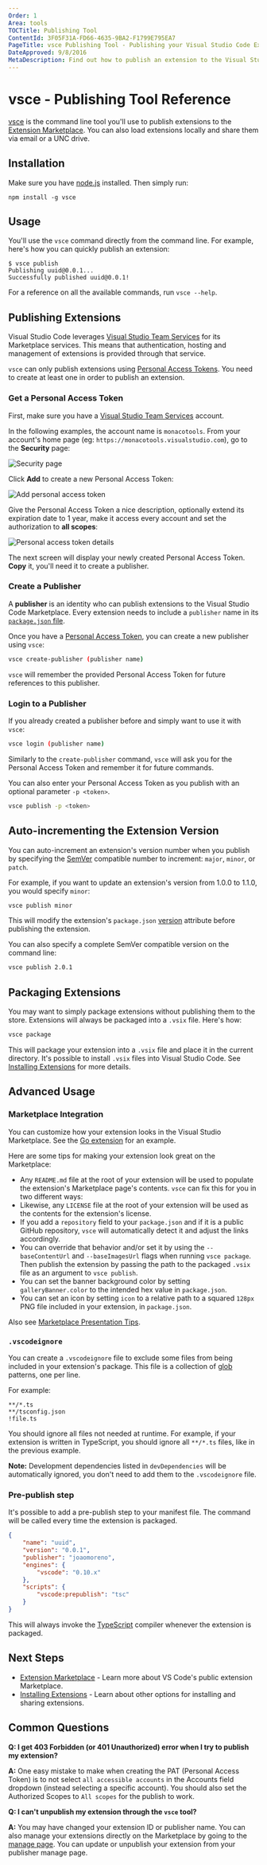 ```yaml
---
Order: 1
Area: tools
TOCTitle: Publishing Tool
ContentId: 3F05F31A-FD66-4635-9BA2-F1799E795EA7
PageTitle: vsce Publishing Tool - Publishing your Visual Studio Code Extensions
DateApproved: 9/8/2016
MetaDescription: Find out how to publish an extension to the Visual Studio Code Extension Marketplace.
---
```


# vsce - Publishing Tool Reference

[vsce](https://github.com/Microsoft/vsce) is the command line tool you'll use to publish extensions to the [Extension Marketplace](/docs/editor/extension-gallery.md).  You can also load extensions locally and share them via email or a UNC drive.

## Installation

Make sure you have [node.js](https://nodejs.org/) installed. Then simply run:

```
npm install -g vsce
```

## Usage

You'll use the `vsce` command directly from the command line. For example, here's how you can quickly publish an extension:

```
$ vsce publish
Publishing uuid@0.0.1...
Successfully published uuid@0.0.1!
```

For a reference on all the available commands, run `vsce --help`.

## Publishing Extensions

Visual Studio Code leverages [Visual Studio Team Services](https://www.visualstudio.com/products/visual-studio-team-services-vs) for its Marketplace services. This means that authentication, hosting and management of extensions is provided through that service.

`vsce` can only publish extensions using [Personal Access Tokens](https://www.visualstudio.com/en-us/news/2015-jul-7-vso.aspx). You need to create at least one in order to publish an extension.

### Get a Personal Access Token

First, make sure you have a [Visual Studio Team Services](https://www.visualstudio.com/en-us/get-started/setup/sign-up-for-visual-studio-online) account.

In the following examples, the account name is `monacotools`. From your account's home page (eg: `https://monacotools.visualstudio.com`), go to the **Security** page:

![Security page](images/vscecli/publishers1.png)

Click **Add** to create a new Personal Access Token:

![Add personal access token](images/vscecli/publishers2.png)

Give the Personal Access Token a nice description, optionally extend its expiration date to 1 year, make it access every account and set the authorization to **all scopes**:

![Personal access token details](images/vscecli/publishers3.png)

The next screen will display your newly created Personal Access Token. **Copy** it, you'll need it to create a publisher.

### Create a Publisher

A **publisher** is an identity who can publish extensions to the Visual Studio Code Marketplace. Every extension needs to include a `publisher` name in its [`package.json` file](/docs/extensionAPI/extension-manifest.md).

Once you have a [Personal Access Token](/docs/tools/vscecli.md#get-a-personal-access-token), you can create a new publisher using `vsce`:

```bash
vsce create-publisher (publisher name)
```

`vsce` will remember the provided Personal Access Token for future references to this publisher.

### Login to a Publisher

If you already created a publisher before and simply want to use it with `vsce`:

```bash
vsce login (publisher name)
```

Similarly to the `create-publisher` command, `vsce` will ask you for the Personal Access Token and remember it for future commands.

You can also enter your Personal Access Token as you publish with an optional parameter `-p <token>`.

```bash
vsce publish -p <token>
```

## Auto-incrementing the Extension Version

You can auto-increment an extension's version number when you publish by specifying the [SemVer](http://semver.org/) compatible number to increment: `major`, `minor`, or `patch`.

For example, if you want to update an extension's version from 1.0.0 to 1.1.0, you would specify `minor`:

```bash
vsce publish minor
```

This will modify the extension's `package.json` [version](/docs/extensionAPI/extension-manifest.md#fields) attribute before publishing the extension.

You can also specify a complete SemVer compatible version on the command line:

```bash
vsce publish 2.0.1
```

## Packaging Extensions

You may want to simply package extensions without publishing them to the store. Extensions will always be packaged into a `.vsix` file. Here's how:

```bash
vsce package
```

This will package your extension into a `.vsix` file and place it in the current directory. It's possible to install `.vsix` files into Visual Studio Code. See [Installing Extensions](/docs/extensions/install-extension.md) for more details.

## Advanced Usage

### Marketplace Integration

You can customize how your extension looks in the Visual Studio Marketplace. See the [Go extension](https://marketplace.visualstudio.com/items/lukehoban.Go) for an example.

Here are some tips for making your extension look great on the Marketplace:

- Any `README.md` file at the root of your extension will be used to populate the extension's Marketplace page's contents. `vsce` can fix this for you in two different ways:
- Likewise, any `LICENSE` file at the root of your extension will be used as the contents for the extension's license.
- If you add a `repository` field to your `package.json` and if it is a public GitHub repository, `vsce` will automatically detect it and adjust the links accordingly.
- You can override that behavior and/or set it by using the `--baseContentUrl` and `--baseImagesUrl` flags when running `vsce package`. Then publish the extension by passing the path to the packaged `.vsix` file as an argument to `vsce publish`.
- You can set the banner background color by setting `galleryBanner.color` to the intended hex value in `package.json`.
- You can set an icon by setting `icon` to a relative path to a squared `128px` PNG file included in your extension, in `package.json`.

Also see [Marketplace Presentation Tips](/docs/extensionAPI/extension-manifest.md#marketplace-presentation-tips).

### `.vscodeignore`

You can create a `.vscodeignore` file to exclude some files from being included in your extension's package. This file is a collection of [glob](https://github.com/isaacs/minimatch) patterns, one per line.

For example:

```
**/*.ts
**/tsconfig.json
!file.ts
```

You should ignore all files not needed at runtime. For example, if your extension is written in TypeScript, you should ignore all `**/*.ts` files, like in the previous example.

**Note:** Development dependencies listed in `devDependencies` will be automatically ignored, you don't need to add them to the `.vscodeignore` file.

### Pre-publish step

It's possible to add a pre-publish step to your manifest file. The command will be called every time the extension is packaged.

```json
{
    "name": "uuid",
    "version": "0.0.1",
    "publisher": "joaomoreno",
    "engines": {
        "vscode": "0.10.x"
    },
    "scripts": {
        "vscode:prepublish": "tsc"
    }
}
```

This will always invoke the [TypeScript](http://www.typescriptlang.org/) compiler whenever the extension is packaged.

## Next Steps

* [Extension Marketplace](/docs/editor/extension-gallery.md) - Learn more about VS Code's public extension Marketplace.
* [Installing Extensions](/docs/extensions/install-extension.md) - Learn about other options for installing and sharing extensions.

## Common Questions

**Q: I get 403 Forbidden (or 401 Unauthorized) error when I try to publish my extension?**

**A:** One easy mistake to make when creating the PAT (Personal Access Token) is to not select `all accessible accounts` in the Accounts field dropdown (instead selecting a specific account). You should also set the Authorized Scopes to `All scopes` for the publish to work.

**Q: I can't unpublish my extension through the `vsce` tool?**

**A:** You may have changed your extension ID or publisher name. You can also manage your extensions directly on the Marketplace by going to the [manage page](https://marketplace.visualstudio.com/manage).  You can update or unpublish your extension from your publisher manage page.
